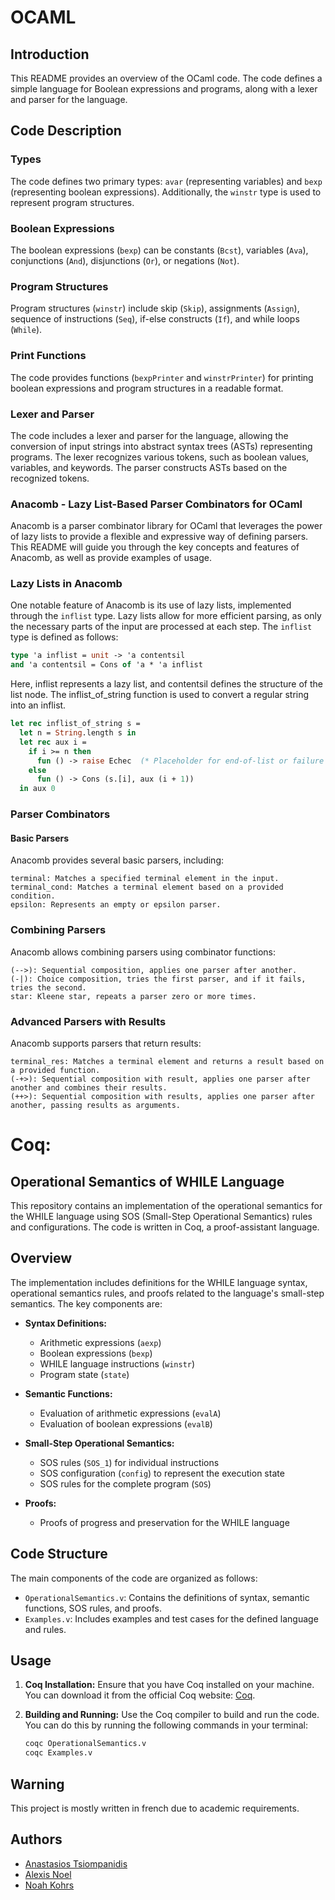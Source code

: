 # OCAML
## Introduction

This README provides an overview of the OCaml code. The code defines a simple language for Boolean expressions and programs, along with a lexer and parser for the language.

## Code Description

### Types

The code defines two primary types: `avar` (representing variables) and `bexp` (representing boolean expressions). Additionally, the `winstr` type is used to represent program structures.

### Boolean Expressions

The boolean expressions (`bexp`) can be constants (`Bcst`), variables (`Ava`), conjunctions (`And`), disjunctions (`Or`), or negations (`Not`).

### Program Structures

Program structures (`winstr`) include skip (`Skip`), assignments (`Assign`), sequence of instructions (`Seq`), if-else constructs (`If`), and while loops (`While`).

### Print Functions

The code provides functions (`bexpPrinter` and `winstrPrinter`) for printing boolean expressions and program structures in a readable format.

### Lexer and Parser

The code includes a lexer and parser for the language, allowing the conversion of input strings into abstract syntax trees (ASTs) representing programs. The lexer recognizes various tokens, such as boolean values, variables, and keywords. The parser constructs ASTs based on the recognized tokens.

### Anacomb - Lazy List-Based Parser Combinators for OCaml

Anacomb is a parser combinator library for OCaml that leverages the power of lazy lists to provide a flexible and expressive way of defining parsers. This README will guide you through the key concepts and features of Anacomb, as well as provide examples of usage.

### Lazy Lists in Anacomb

One notable feature of Anacomb is its use of lazy lists, implemented through the `inflist` type. Lazy lists allow for more efficient parsing, as only the necessary parts of the input are processed at each step. The `inflist` type is defined as follows:

```ocaml
type 'a inflist = unit -> 'a contentsil
and 'a contentsil = Cons of 'a * 'a inflist
```
Here, inflist represents a lazy list, and contentsil defines the structure of the list node. The inflist_of_string function is used to convert a regular string into an inflist.

```ocaml
let rec inflist_of_string s =
  let n = String.length s in
  let rec aux i =
    if i >= n then
      fun () -> raise Echec  (* Placeholder for end-of-list or failure *)
    else
      fun () -> Cons (s.[i], aux (i + 1))
  in aux 0
```

### Parser Combinators
#### Basic Parsers

Anacomb provides several basic parsers, including:

    terminal: Matches a specified terminal element in the input.
    terminal_cond: Matches a terminal element based on a provided condition.
    epsilon: Represents an empty or epsilon parser.

### Combining Parsers

Anacomb allows combining parsers using combinator functions:

    (-->): Sequential composition, applies one parser after another.
    (-|): Choice composition, tries the first parser, and if it fails, tries the second.
    star: Kleene star, repeats a parser zero or more times.

### Advanced Parsers with Results

Anacomb supports parsers that return results:

    terminal_res: Matches a terminal element and returns a result based on a provided function.
    (-+>): Sequential composition with result, applies one parser after another and combines their results.
    (++>): Sequential composition with results, applies one parser after another, passing results as arguments.


# Coq:
## Operational Semantics of WHILE Language

This repository contains an implementation of the operational semantics for the WHILE language using SOS (Small-Step Operational Semantics) rules and configurations. The code is written in Coq, a proof-assistant language.

## Overview

The implementation includes definitions for the WHILE language syntax, operational semantics rules, and proofs related to the language's small-step semantics. The key components are:

- **Syntax Definitions:**
  - Arithmetic expressions (`aexp`)
  - Boolean expressions (`bexp`)
  - WHILE language instructions (`winstr`)
  - Program state (`state`)

- **Semantic Functions:**
  - Evaluation of arithmetic expressions (`evalA`)
  - Evaluation of boolean expressions (`evalB`)

- **Small-Step Operational Semantics:**
  - SOS rules (`SOS_1`) for individual instructions
  - SOS configuration (`config`) to represent the execution state
  - SOS rules for the complete program (`SOS`)

- **Proofs:**
  - Proofs of progress and preservation for the WHILE language

## Code Structure

The main components of the code are organized as follows:

- `OperationalSemantics.v`: Contains the definitions of syntax, semantic functions, SOS rules, and proofs.
- `Examples.v`: Includes examples and test cases for the defined language and rules.

## Usage

1. **Coq Installation:**
   Ensure that you have Coq installed on your machine. You can download it from the official Coq website: [Coq](https://coq.inria.fr/download).

2. **Building and Running:**
   Use the Coq compiler to build and run the code. You can do this by running the following commands in your terminal:
   ```bash
   coqc OperationalSemantics.v
   coqc Examples.v

## Warning

This project is mostly written in french due to academic requirements.

## Authors 

- [Anastasios Tsiompanidis](https://github.com/AnastasiosTsio)
- [Alexis Noel](https://github.com/alexisnoeluga)
- [Noah Kohrs](https://github.com/noahkohrs)
